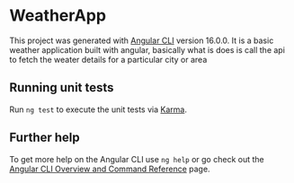 # WeatherApp

This project was generated with [Angular CLI](https://github.com/angular/angular-cli) version 16.0.0.
It is a basic weather application built with angular, basically what is does is call the api to fetch the weater details for a particular city or area

## Running unit tests

Run `ng test` to execute the unit tests via [Karma](https://karma-runner.github.io).

## Further help

To get more help on the Angular CLI use `ng help` or go check out the [Angular CLI Overview and Command Reference](https://angular.io/cli) page.
